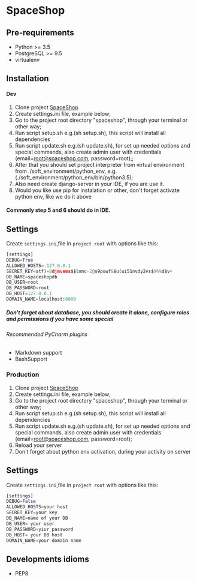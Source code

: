 # SpaceShop #

## Pre-requirements ##
* Python >= 3.5
* PostgreSQL >= 9.5
* virtualenv

## Installation ##

#### Dev ####
1. Clone project [SpaceShop](https://github.com/Stanislav-Rybonka/spaceshop.git)
2. Create settings.ini file, example below; 
3. Go to the project root directory "spaceshop", through your terminal or other way;
4. Run script setup.sh e.g.(sh setup.sh), this script will install all dependencies
5. Run script update.sh e.g.(sh update.sh), for set up needed options and special commands, also create admin user with credentials (email=root@spaceshop.com, password=root);;
6. After that you should set project interpreter from virtual environment from ./soft_environment/python_env, e.g.(./soft_environment/python_env/bin/python3.5);
7. Also need create django-server in your IDE, if you are use it.
8. Would you like use pip for instalation or other, don't forget activate python env, like we do it above
#### Commonly step 5 and 6 should do in IDE. ####

## Settings ## 

Create `settings.ini`,file in `project root`  with options like this:
```python
[settings]
DEBUG=True
ALLOWED_HOSTS=.127.0.0.1
SECRET_KEY=stf)=8djmvems$$lnmc-2@o9puwf&$u(ui51nvdy2vs$)%%d$v+
DB_NAME=spaceshopdb
DB_USER=root
DB_PASSWORD=root
DB_HOST=127.0.0.1
DOMAIN_NAME=localhost:8000
```
##### Don't forget about database, you should create it alone, configure roles and permissions if you have some special


###### Recommended PyCharm plugins  ######
* Markdown support
* BashSupport

### Production ###
1. Clone project [SpaceShop](https://github.com/Stanislav-Rybonka/spaceshop.git)
2. Create settings.ini file, example below; 
3. Go to the project root directory "spaceshop", through your terminal or other way;
4. Run script setup.sh e.g.(sh setup.sh), this script will install all dependencies 
5. Run script update.sh e.g.(sh update.sh), for set up needed options and special commands, also create admin user with credentials (email=root@spaceshop.com, password=root);
6. Reload your server
7. Don't forget about python env activation, during your activity on server


## Settings ## 

Create `settings.ini`,file in `project root`  with options like this:
```python
[settings]
DEBUG=False
ALLOWED_HOSTS=your host
SECRET_KEY=your key
DB_NAME=name of your DB
DB_USER= your user
DB_PASSWORD=yiur password
DB_HOST= your DB host
DOMAIN_NAME=your domain name
```
## Developments idioms ##

* PEP8